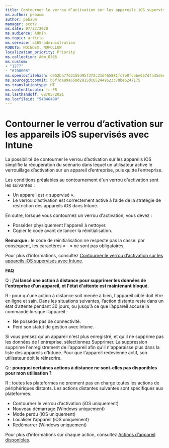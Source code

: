 ```yaml
---
title: Contourner le verrou d’activation sur les appareils iOS supervisés avec Intune
ms.author: pebaum
author: pebaum
manager: scotv
ms.date: 07/23/2020
ms.audience: Admin
ms.topic: article
ms.service: o365-administration
ROBOTS: NOINDEX, NOFOLLOW
localization_priority: Priority
ms.collection: Adm_O365
ms.custom:
- "1277"
- "6700008"
ms.openlocfilehash: de52ba77d3155d957372c31d465881fc7e8fcbbe657dfa35dedfee2be52e5a52
ms.sourcegitcommit: b5f7da89a650d2915dc652449623c78be6247175
ms.translationtype: HT
ms.contentlocale: fr-FR
ms.lasthandoff: 08/05/2021
ms.locfileid: "54046498"
---
```

# <a name="bypass-activation-lock-on-supervised-ios-devices-with-intune"></a>Contourner le verrou d’activation sur les appareils iOS supervisés avec Intune

La possibilité de contourner le verrou d’activation sur les appareils iOS simplifie la récupération du scénario dans lequel un utilisateur active le verrouillage d’activation sur un appareil d’entreprise, puis quitte l’entreprise.

Les conditions préalables au contournement d'un verrou d'activation sont les suivantes :

- Un appareil est « supervisé ».
- Le verrou d’activation est correctement activé à l’aide de la stratégie de restriction des appareils iOS dans Intune.

En outre, lorsque vous contournez un verrou d'activation, vous devez :

- Posséder physiquement l'appareil à nettoyer.
- Copier le code avant de lancer la réinitialisation.

**Remarque :** le code de réinitialisation ne respecte pas la casse. par conséquent, les caractères « - » ne sont pas obligatoires.

Pour plus d’informations, consultez [Contourner le verrou d’activation sur les appareils iOS supervisés avec Intune](https://docs.microsoft.com/intune/device-activation-lock-bypass).

**FAQ**

Q : **j'ai lancé une action à distance pour supprimer les données de l'entreprise d'un appareil, et l'état d'attente est maintenant bloqué.**

R : pour qu'une action à distance soit menée à bien, l'appareil ciblé doit être en ligne et sain. Dans les situations suivantes, l’action distante reste dans un état d’attente pendant 30 jours, ou jusqu’à ce que l’appareil accuse la commande lorsque l’appareil :

- Ne possède pas de connectivité.
- Perd son statut de gestion avec Intune.

Si vous pensez qu'un appareil n'est plus enregistré, et qu'il ne supprime pas les données de l'entreprise, sélectionnez Supprimer. La suppression supprime l'enregistrement de l'appareil afin qu'il n'apparaisse plus dans la liste des appareils d'Intune. Pour que l'appareil redevienne actif, son utilisateur doit le réinscrire.

Q : **pourquoi certaines actions à distance ne sont-elles pas disponibles pour mon utilisation ?**

R : toutes les plateformes ne prennent pas en charge toutes les actions de périphériques distants. Les actions distantes suivantes sont spécifiques aux plateformes.

- Contourner le verrou d’activation (iOS uniquement)
- Nouveau démarrage (Windows uniquement)
- Mode perdu (iOS uniquement)
- Localiser l’appareil (iOS uniquement)
- Redémarrer (Windows uniquement)

Pour plus d’informations sur chaque action, consultez [Actions d’appareil disponibles](https://docs.microsoft.com/intune/device-management#available-device-actions).